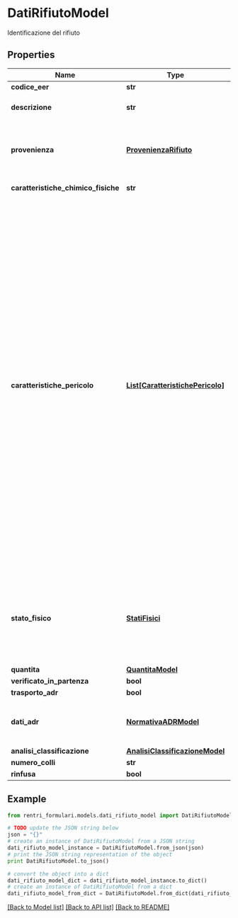 # DatiRifiutoModel

Identificazione del rifiuto

## Properties
Name | Type | Description | Notes
------------ | ------------- | ------------- | -------------
**codice_eer** | **str** | Codice EER | 
**descrizione** | **str** | Descrizione del rifiuto, richiesta se il Codice EER specificato è di tipo .99 | [optional] 
**provenienza** | [**ProvenienzaRifiuto**](ProvenienzaRifiuto.md) | Provenienza&lt;p&gt;Valori ammessi:&lt;ul style&#x3D;\&quot;margin:0\&quot;&gt;&lt;li&gt;&lt;i&gt;U&lt;/i&gt; - Urbano&lt;/li&gt;&lt;li&gt;&lt;i&gt;S&lt;/i&gt; - Speciale&lt;/li&gt;&lt;/ul&gt;&lt;/p&gt; | 
**caratteristiche_chimico_fisiche** | **str** | Caratteristiche chimico fisiche del rifiuto | [optional] 
**caratteristiche_pericolo** | [**List[CaratteristichePericolo]**](CaratteristichePericolo.md) | Classificazione di pericolo (HP), richiesta se e solo se il Codice EER si riferisce ad un rifiuto pericoloso&lt;p&gt;Valori ammessi:&lt;ul style&#x3D;\&quot;margin:0\&quot;&gt;&lt;li&gt;&lt;i&gt;HP01&lt;/i&gt; - Esplosivo&lt;/li&gt;&lt;li&gt;&lt;i&gt;HP02&lt;/i&gt; - Comburente&lt;/li&gt;&lt;li&gt;&lt;i&gt;HP03&lt;/i&gt; - Infiammabile&lt;/li&gt;&lt;li&gt;&lt;i&gt;HP04&lt;/i&gt; - Irritante - Irritazione cutanea e lesioni oculari&lt;/li&gt;&lt;li&gt;&lt;i&gt;HP05&lt;/i&gt; - Tossicità specifica per organi bersaglio (STOT)/Tossicità in caso di respirazione&lt;/li&gt;&lt;li&gt;&lt;i&gt;HP06&lt;/i&gt; - Tossicità acuta&lt;/li&gt;&lt;li&gt;&lt;i&gt;HP07&lt;/i&gt; - Cancerogeno&lt;/li&gt;&lt;li&gt;&lt;i&gt;HP08&lt;/i&gt; - Corrosivo&lt;/li&gt;&lt;li&gt;&lt;i&gt;HP09&lt;/i&gt; - Infettivo&lt;/li&gt;&lt;li&gt;&lt;i&gt;HP10&lt;/i&gt; - Tossico per la riproduzione&lt;/li&gt;&lt;li&gt;&lt;i&gt;HP11&lt;/i&gt; - Mutageno&lt;/li&gt;&lt;li&gt;&lt;i&gt;HP12&lt;/i&gt; - Liberazione di gas a tossicità acuta&lt;/li&gt;&lt;li&gt;&lt;i&gt;HP13&lt;/i&gt; - Sensibilizzante&lt;/li&gt;&lt;li&gt;&lt;i&gt;HP14&lt;/i&gt; - Ecotossico&lt;/li&gt;&lt;li&gt;&lt;i&gt;HP15&lt;/i&gt; - Rifiuto che non possiede direttamente una delle caratteristiche di pericolo già menzionate, ma può manifestarla successivamente&lt;/li&gt;&lt;/ul&gt;&lt;/p&gt; | [optional] 
**stato_fisico** | [**StatiFisici**](StatiFisici.md) | Stato fisico&lt;p&gt;Valori ammessi:&lt;ul style&#x3D;\&quot;margin:0\&quot;&gt;&lt;li&gt;&lt;i&gt;SP&lt;/i&gt; - In polvere o pulverulento&lt;/li&gt;&lt;li&gt;&lt;i&gt;S&lt;/i&gt; - Solido&lt;/li&gt;&lt;li&gt;&lt;i&gt;FP&lt;/i&gt; - Fangoso&lt;/li&gt;&lt;li&gt;&lt;i&gt;L&lt;/i&gt; - Liquido&lt;/li&gt;&lt;li&gt;&lt;i&gt;VS&lt;/i&gt; - Vischioso sciropposo&lt;/li&gt;&lt;/ul&gt;&lt;/p&gt; | 
**quantita** | [**QuantitaModel**](QuantitaModel.md) | Quantità | [optional] 
**verificato_in_partenza** | **bool** | Verificato in partenza | [optional] 
**trasporto_adr** | **bool** | Trasporto ADR | [optional] 
**dati_adr** | [**NormativaADRModel**](NormativaADRModel.md) | Dati ADR.  Il dato non deve essere indicato se la proprietà \&quot;trasporto_adr\&quot; è diversa da true. | [optional] 
**analisi_classificazione** | [**AnalisiClassificazioneModel**](AnalisiClassificazioneModel.md) | Analisi/Classificazione | [optional] 
**numero_colli** | **str** | Numero di colli | [optional] 
**rinfusa** | **bool** | Rinfusa | [optional] 

## Example

```python
from rentri_formulari.models.dati_rifiuto_model import DatiRifiutoModel

# TODO update the JSON string below
json = "{}"
# create an instance of DatiRifiutoModel from a JSON string
dati_rifiuto_model_instance = DatiRifiutoModel.from_json(json)
# print the JSON string representation of the object
print DatiRifiutoModel.to_json()

# convert the object into a dict
dati_rifiuto_model_dict = dati_rifiuto_model_instance.to_dict()
# create an instance of DatiRifiutoModel from a dict
dati_rifiuto_model_from_dict = DatiRifiutoModel.from_dict(dati_rifiuto_model_dict)
```
[[Back to Model list]](../README.md#documentation-for-models) [[Back to API list]](../README.md#documentation-for-api-endpoints) [[Back to README]](../README.md)


